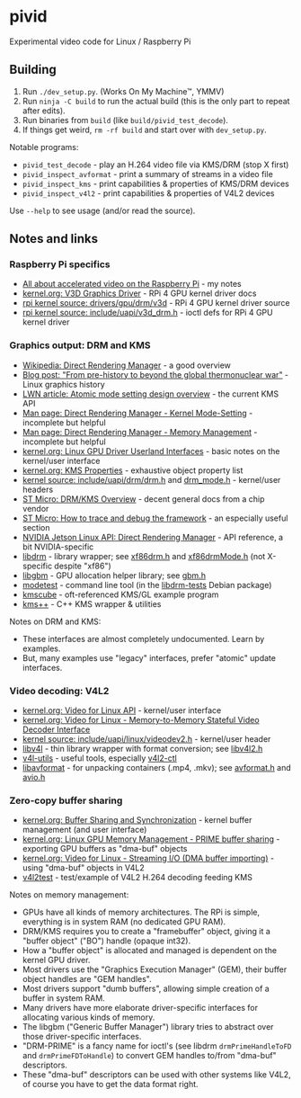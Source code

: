 # pivid
Experimental video code for Linux / Raspberry Pi

## Building
1. Run `./dev_setup.py`. (Works On My Machine™, YMMV)
2. Run `ninja -C build` to run the actual build (this is the only part to repeat after edits).
3. Run binaries from `build` (like `build/pivid_test_decode`).
4. If things get weird, `rm -rf build` and start over with `dev_setup.py`.

Notable programs:

* `pivid_test_decode` - play an H.264 video file via KMS/DRM (stop X first)
* `pivid_inspect_avformat` - print a summary of streams in a video file
* `pivid_inspect_kms` - print capabilities & properties of KMS/DRM devices
* `pivid_inspect_v4l2` - print capabilities & properties of V4L2 devices

Use `--help` to see usage (and/or read the source).

## Notes and links

### Raspberry Pi specifics
* [All about accelerated video on the Raspberry Pi](https://forums.raspberrypi.com/viewtopic.php?f=67&p=1901014) - my notes
* [kernel.org: V3D Graphics Driver](https://www.kernel.org/doc/html/v5.10/gpu/v3d.html) - RPi 4 GPU kernel driver docs
* [rpi kernel source: drivers/gpu/drm/v3d](https://github.com/raspberrypi/linux/tree/rpi-5.10.y/drivers/gpu/drm/v3d) - RPi 4 GPU kernel driver source
* [rpi kernel source: include/uapi/v3d_drm.h](https://github.com/raspberrypi/linux/blob/rpi-5.10.y/include/uapi/drm/v3d_drm.h) - ioctl defs for RPi 4 GPU kernel driver

### Graphics output: DRM and KMS
* [Wikipedia: Direct Rendering Manager](https://en.wikipedia.org/wiki/Direct_Rendering_Manager) - a good overview
* [Blog post: "From pre-history to beyond the global thermonuclear war"](https://ppaalanen.blogspot.com/2014/06/from-pre-history-to-beyond-global.html) - Linux graphics history
* [LWN article: Atomic mode setting design overview](https://lwn.net/Articles/653071/) - the current KMS API
* [Man page: Direct Rendering Manager - Kernel Mode-Setting](https://manpages.debian.org/testing/libdrm-dev/drm-kms.7.en.html) - incomplete but helpful
* [Man page: Direct Rendering Manager - Memory Management](https://manpages.debian.org/testing/libdrm-dev/drm-memory.7.en.html) - incomplete but helpful
* [kernel.org: Linux GPU Driver Userland Interfaces](https://www.kernel.org/doc/html/v5.10/gpu/drm-uapi.html) - basic notes on the kernel/user interface
* [kernel.org: KMS Properties](https://www.kernel.org/doc/html/v5.10/gpu/drm-kms.html#kms-properties) - exhaustive object property list
* [kernel source: include/uapi/drm/drm.h](https://github.com/torvalds/linux/blob/master/include/uapi/drm/drm.h) and [drm_mode.h](https://github.com/torvalds/linux/blob/master/include/uapi/drm/drm_mode.h) - kernel/user headers
* [ST Micro: DRM/KMS Overview](https://wiki.st.com/stm32mpu/wiki/DRM_KMS_overview) - decent general docs from a chip vendor
* [ST Micro: How to trace and debug the framework](https://wiki.st.com/stm32mpu/wiki/DRM_KMS_overview#How_to_trace_and_debug_the_framework) - an especially useful section
* [NVIDIA Jetson Linux API: Direct Rendering Manager](https://docs.nvidia.com/jetson/l4t-multimedia/group__direct__rendering__manager.html) - API reference, a bit NVIDIA-specific
* [libdrm](https://gitlab.freedesktop.org/mesa/drm) - library wrapper; see [xf86drm.h](https://gitlab.freedesktop.org/mesa/drm/-/blob/main/xf86drm.h) and [xf86drmMode.h](https://gitlab.freedesktop.org/mesa/drm/-/blob/main/xf86drmMode.h) (not X-specific despite "xf86")
* [libgbm](https://gitlab.freedesktop.org/mesa/mesa/-/tree/main/src/gbm) - GPU allocation helper library; see [gbm.h](https://gitlab.freedesktop.org/mesa/mesa/-/blob/main/src/gbm/main/gbm.h)
* [modetest](https://cgit.freedesktop.org/drm/libdrm/tree/tests/modetest/modetest.c) - command line tool (in the [libdrm-tests](https://packages.debian.org/sid/main/libdrm-tests) Debian package)
* [kmscube](https://gitlab.freedesktop.org/mesa/kmscube) - oft-referenced KMS/GL example program
* [kms++](https://android.googlesource.com/platform/external/libkmsxx/) - C++ KMS wrapper & utilities

Notes on DRM and KMS:
* These interfaces are almost completely undocumented. Learn by examples.
* But, many examples use "legacy" interfaces, prefer "atomic" update interfaces.

### Video decoding: V4L2
* [kernel.org: Video for Linux API](https://www.kernel.org/doc/html/v5.10/userspace-api/media/v4l/v4l2.html) - kernel/user interface
* [kernel.org: Video for Linux - Memory-to-Memory Stateful Video Decoder Interface](https://www.kernel.org/doc/html/v5.10/userspace-api/media/v4l/dev-decoder.html)
* [kernel source: include/uapi/linux/videodev2.h](https://github.com/torvalds/linux/blob/master/include/uapi/linux/videodev2.h) - kernel/user header
* [libv4l](https://github.com/philips/libv4l) - thin library wrapper with format conversion; see [libv4l2.h](https://github.com/philips/libv4l/blob/master/include/libv4l2.h)
* [v4l-utils](https://linuxtv.org/wiki/index.php/V4l-utils) - useful tools, especially [v4l2-ctl](https://manpages.debian.org/testing/v4l-utils/v4l2-ctl.1.en.html)
* [libavformat](https://github.com/FFmpeg/FFmpeg/tree/master/libavformat) - for unpacking containers (.mp4, .mkv); see [avformat.h](https://github.com/FFmpeg/FFmpeg/blob/master/libavformat/avformat.h) and [avio.h](https://github.com/FFmpeg/FFmpeg/blob/master/libavformat/avio.h)

### Zero-copy buffer sharing
* [kernel.org: Buffer Sharing and Synchronization](https://www.kernel.org/doc/html/v5.10/driver-api/dma-buf.html#userspace-interface-notes) - kernel buffer management (and user interface)
* [kernel.org: Linux GPU Memory Management - PRIME buffer sharing](https://www.kernel.org/doc/html/v5.10/gpu/drm-mm.html#prime-buffer-sharing) - exporting GPU buffers as "dma-buf" objects
* [kernel.org: Video for Linux - Streaming I/O (DMA buffer importing)](https://www.kernel.org/doc/html/v5.10/userspace-api/media/v4l/dmabuf.html) - using "dma-buf" objects in V4L2
* [v4l2test](https://github.com/rdkcmf/v4l2test) - test/example of V4L2 H.264 decoding feeding KMS

Notes on memory management:
* GPUs have all kinds of memory architectures. The RPi is simple, everything is in system RAM (no dedicated GPU RAM).
* DRM/KMS requires you to create a "framebuffer" object, giving it a "buffer object" ("BO") handle (opaque int32).
* How a "buffer object" is allocated and managed is dependent on the kernel GPU driver.
* Most drivers use the "Graphics Execution Manager" (GEM), their buffer object handles are "GEM handles".
* Most drivers support "dumb buffers", allowing simple creation of a buffer in system RAM.
* Many drivers have more elaborate driver-specific interfaces for allocating various kinds of memory.
* The libgbm ("Generic Buffer Manager") library tries to abstract over those driver-specific interfaces.
* "DRM-PRIME" is a fancy name for ioctl's (see libdrm `drmPrimeHandleToFD` and `drmPrimeFDToHandle`) to convert GEM handles to/from "dma-buf" descriptors.
* These "dma-buf" descriptors can be used with other systems like V4L2, of course you have to get the data format right.
